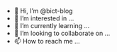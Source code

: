 - 👋 Hi, I’m @bict-blog
- 👀 I’m interested in ...
- 🌱 I’m currently learning ...
- 💞️ I’m looking to collaborate on ...
- 📫 How to reach me ...

<!---
bict-blog/bict-blog is a ✨ special ✨ repository because its `README.md` (this file) appears on your GitHub profile.
You can click the Preview link to take a look at your changes.
--->
